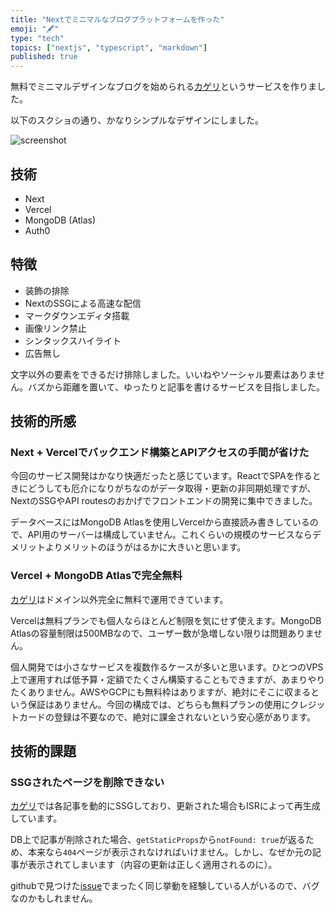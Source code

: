```yaml
---
title: "Nextでミニマルなブログプラットフォームを作った"
emoji: "️🖋️"
type: "tech"
topics: ["nextjs", "typescript", "markdown"]
published: true
---
```


無料でミニマルデザインなブログを始められる[カゲリ](https://kageri.in)というサービスを作りました。

以下のスクショの通り、かなりシンプルなデザインにしました。

![screenshot](https://storage.googleapis.com/zenn-user-upload/1kxeojdqudukgc0f7yoi7mus9f89)

## 技術

* Next
* Vercel
* MongoDB (Atlas)
* Auth0

## 特徴

* 装飾の排除
* NextのSSGによる高速な配信
* マークダウンエディタ搭載
* 画像リンク禁止
* シンタックスハイライト
* 広告無し

文字以外の要素をできるだけ排除しました。いいねやソーシャル要素はありません。バズから距離を置いて、ゆったりと記事を書けるサービスを目指しました。

## 技術的所感

### Next + Vercelでバックエンド構築とAPIアクセスの手間が省けた

今回のサービス開発はかなり快適だったと感じています。ReactでSPAを作るときにどうしても厄介になりがちなのがデータ取得・更新の非同期処理ですが、NextのSSGやAPI routesのおかげでフロントエンドの開発に集中できました。

データベースにはMongoDB Atlasを使用しVercelから直接読み書きしているので、API用のサーバーは構成していません。これくらいの規模のサービスならデメリットよりメリットのほうがはるかに大きいと思います。

### Vercel + MongoDB Atlasで完全無料

[カゲリ](https://kageri.in)はドメイン以外完全に無料で運用できています。

Vercelは無料プランでも個人ならほとんど制限を気にせず使えます。MongoDB Atlasの容量制限は500MBなので、ユーザー数が急増しない限りは問題ありません。

個人開発では小さなサービスを複数作るケースが多いと思います。ひとつのVPS上で運用すれば低予算・定額でたくさん構築することもできますが、あまりやりたくありません。AWSやGCPにも無料枠はありますが、絶対にそこに収まるという保証はありません。今回の構成では、どちらも無料プランの使用にクレジットカードの登録は不要なので、絶対に課金されないという安心感があります。

## 技術的課題

### SSGされたページを削除できない

[カゲリ](https://kageri.in)では各記事を動的にSSGしており、更新された場合もISRによって再生成しています。

DB上で記事が削除された場合、`getStaticProps`から`notFound: true`が返るため、本来なら`404`ページが表示されなければいけません。しかし、なぜか元の記事が表示されてしまいます（内容の更新は正しく適用されるのに）。

githubで見つけた[issue](https://github.com/vercel/next.js/issues/19578)でまったく同じ挙動を経験している人がいるので、バグなのかもしれません。
